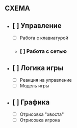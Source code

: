 СХЕМА
---
* ## [ ] Управление
  - [ ] Работа с клавиатурой
  - ### [ ] Работа с сетью
* ## [ ] Логика игры
  -  [ ] Реакция на управление
  -  [ ] Модель игры
* ## [ ] Графика
  -  [ ] Отрисовка "хвоста"
  -  [ ] Отрисовка игрока
